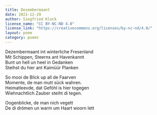 ```yaml
---
title: Dezembermaant
date: 2021-12-29
author: Siegfried Klock
license_name: "CC BY-NC-ND 4.0"
license_link: "https://creativecommons.org/licenses/by-nc-nd/4.0/"
layout: poem
category: poems
---
```

Dezembermaant int winterliche Fresenland<br>
Mit Schippen, Steerns ant Havenkannt<br>
Bunt un hell un heel in Gedanken<br>
Steihst du hier ant Kaimüür Planken<br>

So mooi de Blick up all de Faarven<br>
Momente, de man mutt sück wahren.<br>
Heimatleevde, dat Geföhl is hier togegen<br>
Wiehnachtlich Zauber steiht di tegen.<br>

Oogenblicke, de man nich vegett<br>
De di drömen un warm um Haart woorn lett<br>